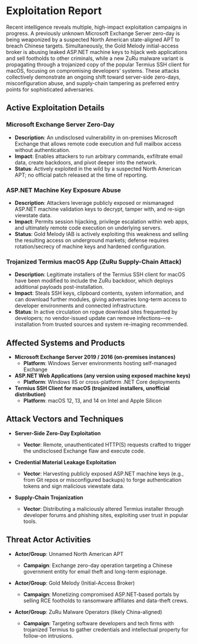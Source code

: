 # Exploitation Report

Recent intelligence reveals multiple, high-impact exploitation campaigns in progress. A previously unknown Microsoft Exchange Server zero-day is being weaponized by a suspected North American state-aligned APT to breach Chinese targets. Simultaneously, the Gold Melody initial-access broker is abusing leaked ASP.NET machine keys to hijack web applications and sell footholds to other criminals, while a new ZuRu malware variant is propagating through a trojanized copy of the popular Termius SSH client for macOS, focusing on compromising developers’ systems. These attacks collectively demonstrate an ongoing shift toward server-side zero-days, misconfiguration abuse, and supply-chain tampering as preferred entry points for sophisticated adversaries.

## Active Exploitation Details

### Microsoft Exchange Server Zero-Day
- **Description**: An undisclosed vulnerability in on-premises Microsoft Exchange that allows remote code execution and full mailbox access without authentication.  
- **Impact**: Enables attackers to run arbitrary commands, exfiltrate email data, create backdoors, and pivot deeper into the network.  
- **Status**: Actively exploited in the wild by a suspected North American APT; no official patch released at the time of reporting.  

### ASP.NET Machine Key Exposure Abuse
- **Description**: Attackers leverage publicly exposed or mismanaged ASP.NET machine validation keys to decrypt, tamper with, and re-sign viewstate data.  
- **Impact**: Permits session hijacking, privilege escalation within web apps, and ultimately remote code execution on underlying servers.  
- **Status**: Gold Melody IAB is actively exploiting this weakness and selling the resulting access on underground markets; defense requires rotation/secrecy of machine keys and hardened configuration.  

### Trojanized Termius macOS App (ZuRu Supply-Chain Attack)
- **Description**: Legitimate installers of the Termius SSH client for macOS have been modified to include the ZuRu backdoor, which deploys additional payloads post-installation.  
- **Impact**: Steals SSH keys, clipboard contents, system information, and can download further modules, giving adversaries long-term access to developer environments and connected infrastructure.  
- **Status**: In active circulation on rogue download sites frequented by developers; no vendor-issued update can remove infections—re-installation from trusted sources and system re-imaging recommended.  

## Affected Systems and Products

- **Microsoft Exchange Server 2019 / 2016 (on-premises instances)**  
  - **Platform**: Windows Server environments hosting self-managed Exchange  
- **ASP.NET Web Applications (any version using exposed machine keys)**  
  - **Platform**: Windows IIS or cross-platform .NET Core deployments  
- **Termius SSH Client for macOS (trojanized installers, unofficial distribution)**  
  - **Platform**: macOS 12, 13, and 14 on Intel and Apple Silicon  

## Attack Vectors and Techniques

- **Server-Side Zero-Day Exploitation**  
  - **Vector**: Remote, unauthenticated HTTP(S) requests crafted to trigger the undisclosed Exchange flaw and execute code.  

- **Credential Material Leakage Exploitation**  
  - **Vector**: Harvesting publicly exposed ASP.NET machine keys (e.g., from Git repos or misconfigured backups) to forge authentication tokens and sign malicious viewstate data.  

- **Supply-Chain Trojanization**  
  - **Vector**: Distributing a maliciously altered Termius installer through developer forums and phishing sites, exploiting user trust in popular tools.  

## Threat Actor Activities

- **Actor/Group**: Unnamed North American APT  
  - **Campaign**: Exchange zero-day operation targeting a Chinese government entity for email theft and long-term espionage.  

- **Actor/Group**: Gold Melody (Initial-Access Broker)  
  - **Campaign**: Monetizing compromised ASP.NET-based portals by selling RCE footholds to ransomware affiliates and data-theft crews.  

- **Actor/Group**: ZuRu Malware Operators (likely China-aligned)  
  - **Campaign**: Targeting software developers and tech firms with trojanized Termius to gather credentials and intellectual property for follow-on intrusions.